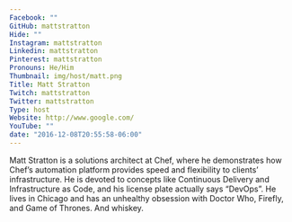 ```yaml
---
Facebook: ""
GitHub: mattstratton
Hide: ""
Instagram: mattstratton
Linkedin: mattstratton
Pinterest: mattstratton
Pronouns: He/Him
Thumbnail: img/host/matt.png
Title: Matt Stratton
Twitch: mattstratton
Twitter: mattstratton
Type: host
Website: http://www.google.com/
YouTube: ""
date: "2016-12-08T20:55:58-06:00"
---
```

Matt Stratton is a solutions architect at Chef, where he demonstrates how Chef’s automation platform provides speed and flexibility to clients’ infrastructure. He is devoted to concepts like Continuous Delivery and Infrastructure as Code, and his license plate actually says “DevOps”. He lives in Chicago and has an unhealthy obsession with Doctor Who, Firefly, and Game of Thrones. And whiskey.
